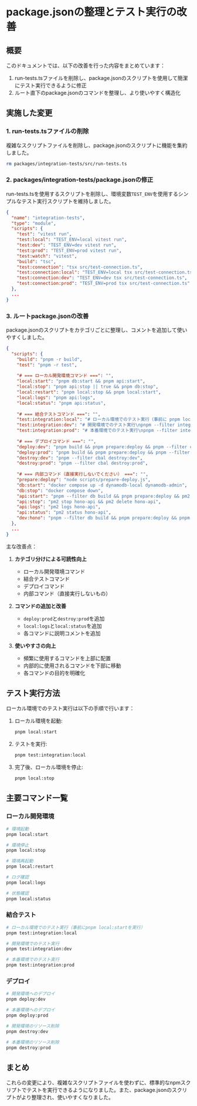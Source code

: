 # package.jsonの整理とテスト実行の改善

## 概要

このドキュメントでは、以下の改善を行った内容をまとめています：

1. run-tests.tsファイルを削除し、package.jsonのスクリプトを使用して簡潔にテスト実行できるように修正
2. ルート直下のpackage.jsonのコマンドを整理し、より使いやすく構造化

## 実施した変更

### 1. run-tests.tsファイルの削除

複雑なスクリプトファイルを削除し、package.jsonのスクリプトに機能を集約しました。

```bash
rm packages/integration-tests/src/run-tests.ts
```

### 2. packages/integration-tests/package.jsonの修正

run-tests.tsを使用するスクリプトを削除し、環境変数`TEST_ENV`を使用するシンプルなテスト実行スクリプトを維持しました。

```json
{
  "name": "integration-tests",
  "type": "module",
  "scripts": {
    "test": "vitest run",
    "test:local": "TEST_ENV=local vitest run",
    "test:dev": "TEST_ENV=dev vitest run",
    "test:prod": "TEST_ENV=prod vitest run",
    "test:watch": "vitest",
    "build": "tsc",
    "test:connection": "tsx src/test-connection.ts",
    "test:connection:local": "TEST_ENV=local tsx src/test-connection.ts",
    "test:connection:dev": "TEST_ENV=dev tsx src/test-connection.ts",
    "test:connection:prod": "TEST_ENV=prod tsx src/test-connection.ts"
  },
  ...
}
```

### 3. ルートpackage.jsonの改善

package.jsonのスクリプトをカテゴリごとに整理し、コメントを追加して使いやすくしました。

```json
{
  "scripts": {
    "build": "pnpm -r build",
    "test": "pnpm -r test",
    
    "# === ローカル開発環境コマンド ===": "",
    "local:start": "pnpm db:start && pnpm api:start",
    "local:stop": "pnpm api:stop || true && pnpm db:stop",
    "local:restart": "pnpm local:stop && pnpm local:start",
    "local:logs": "pnpm api:logs",
    "local:status": "pnpm api:status",
    
    "# === 結合テストコマンド ===": "",
    "test:integration:local": "# ローカル環境でのテスト実行（事前に pnpm local:start を実行してください）\npnpm --filter integration-tests test:connection:local && pnpm --filter integration-tests test:local",
    "test:integration:dev": "# 開発環境でのテスト実行\npnpm --filter integration-tests test:connection:dev && pnpm --filter integration-tests test:dev",
    "test:integration:prod": "# 本番環境でのテスト実行\npnpm --filter integration-tests test:connection:prod && pnpm --filter integration-tests test:prod",
    
    "# === デプロイコマンド ===": "",
    "deploy:dev": "pnpm build && pnpm prepare:deploy && pnpm --filter cbal deploy:dev",
    "deploy:prod": "pnpm build && pnpm prepare:deploy && pnpm --filter cbal deploy:prod",
    "destroy:dev": "pnpm --filter cbal destroy:dev",
    "destroy:prod": "pnpm --filter cbal destroy:prod",
    
    "# === 内部コマンド（直接実行しないでください） ===": "",
    "prepare:deploy": "node scripts/prepare-deploy.js",
    "db:start": "docker compose up -d dynamodb-local dynamodb-admin",
    "db:stop": "docker compose down",
    "api:start": "pnpm --filter db build && pnpm prepare:deploy && pm2 start --name hono-api 'pnpm --filter=hono-api dev'",
    "api:stop": "pm2 stop hono-api && pm2 delete hono-api",
    "api:logs": "pm2 logs hono-api",
    "api:status": "pm2 status hono-api",
    "dev:hono": "pnpm --filter db build && pnpm prepare:deploy && pnpm --filter=hono-api dev"
  },
  ...
}
```

主な改善点：

1. **カテゴリ分けによる可読性向上**
   - ローカル開発環境コマンド
   - 結合テストコマンド
   - デプロイコマンド
   - 内部コマンド（直接実行しないもの）

2. **コマンドの追加と改善**
   - `deploy:prod`と`destroy:prod`を追加
   - `local:logs`と`local:status`を追加
   - 各コマンドに説明コメントを追加

3. **使いやすさの向上**
   - 頻繁に使用するコマンドを上部に配置
   - 内部的に使用されるコマンドを下部に移動
   - 各コマンドの目的を明確化

## テスト実行方法

ローカル環境でのテスト実行は以下の手順で行います：

1. ローカル環境を起動:

   ```txt
   pnpm local:start
   ```

2. テストを実行:

   ```txt
   pnpm test:integration:local
   ```

3. 完了後、ローカル環境を停止:

   ```txt
   pnpm local:stop
   ```

## 主要コマンド一覧

### ローカル開発環境

```bash
# 環境起動
pnpm local:start

# 環境停止
pnpm local:stop

# 環境再起動
pnpm local:restart

# ログ確認
pnpm local:logs

# 状態確認
pnpm local:status
```

### 結合テスト

```bash
# ローカル環境でのテスト実行（事前にpnpm local:startを実行）
pnpm test:integration:local

# 開発環境でのテスト実行
pnpm test:integration:dev

# 本番環境でのテスト実行
pnpm test:integration:prod
```

### デプロイ

```bash
# 開発環境へのデプロイ
pnpm deploy:dev

# 本番環境へのデプロイ
pnpm deploy:prod

# 開発環境のリソース削除
pnpm destroy:dev

# 本番環境のリソース削除
pnpm destroy:prod
```

## まとめ

これらの変更により、複雑なスクリプトファイルを使わずに、標準的なnpmスクリプトでテストを実行できるようになりました。また、package.jsonのスクリプトがより整理され、使いやすくなりました。
